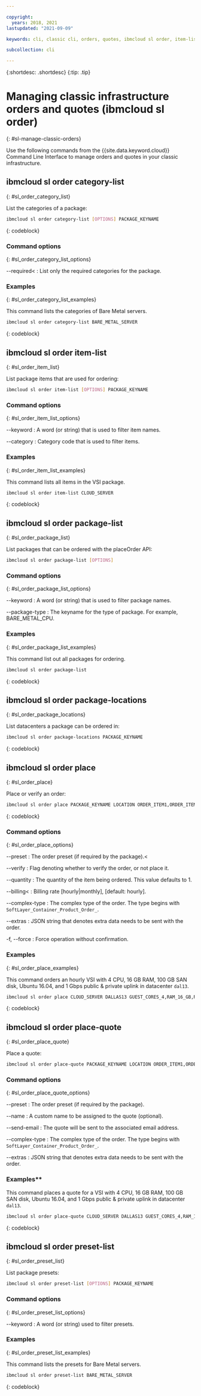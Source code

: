 ```yaml
---

copyright:
  years: 2018, 2021
lastupdated: "2021-09-09"

keywords: cli, classic cli, orders, quotes, ibmcloud sl order, item-list, package-locations, manage orders cli, manage quotes cli

subcollection: cli

---
```



{:shortdesc: .shortdesc}
{:tip: .tip}

# Managing classic infrastructure orders and quotes (ibmcloud sl order)
{: #sl-manage-classic-orders}

Use the following commands from the {{site.data.keyword.cloud}} Command Line Interface to manage orders and quotes in your classic infrastructure.

## ibmcloud sl order category-list
{: #sl_order_category_list}

List the categories of a package:

```bash
ibmcloud sl order category-list [OPTIONS] PACKAGE_KEYNAME
```
{: codeblock}

### Command options
{: #sl_order_category_list_options}

--required<
:   List only the required categories for the package.

### Examples
{: #sl_order_category_list_examples}

This command lists the categories of Bare Metal servers.

```bash
ibmcloud sl order category-list BARE_METAL_SERVER
```
{: codeblock}



## ibmcloud sl order item-list
{: #sl_order_item_list}

List package items that are used for ordering:

```bash
ibmcloud sl order item-list [OPTIONS] PACKAGE_KEYNAME
```

### Command options
{: #sl_order_item_list_options}

--keyword
:   A word (or string) that is used to filter item names.

--category
:   Category code that is used to filter items.

### Examples
{: #sl_order_item_list_examples}

This command lists all items in the VSI package.

```bash
ibmcloud sl order item-list CLOUD_SERVER
```
{: codeblock}


## ibmcloud sl order package-list
{: #sl_order_package_list}

List packages that can be ordered with the placeOrder API:

```bash
ibmcloud sl order package-list [OPTIONS]
```

### Command options
{: #sl_order_package_list_options}

--keyword
:   A word (or string) that is used to filter package names.

--package-type
:   The keyname for the type of package. For example, BARE_METAL_CPU.

### Examples
{: #sl_order_package_list_examples}

This command list out all packages for ordering.

```bash
ibmcloud sl order package-list
```
{: codeblock}


## ibmcloud sl order package-locations
{: #sl_order_package_locations}

List datacenters a package can be ordered in:

```bash
ibmcloud sl order package-locations PACKAGE_KEYNAME
```
{: codeblock}

## ibmcloud sl order place
{: #sl_order_place}

Place or verify an order:
```bash
ibmcloud sl order place PACKAGE_KEYNAME LOCATION ORDER_ITEM1,ORDER_ITEM2,ORDER_ITEM3,ORDER_ITEM4... [OPTIONS]
```
{: codeblock}


### Command options
{: #sl_order_place_options}

--preset
:   The order preset (if required by the package).<

--verify
:   Flag denoting whether to verify the order, or not place it.

--quantity
:   The quantity of the item being ordered. This value defaults to 1.

--billing<
:   Billing rate [hourly|monthly], [default: hourly].

--complex-type
:   The complex type of the order. The type begins with `SoftLayer_Container_Product_Order_`.


--extras
:   JSON string that denotes extra data needs to be sent with the order.

-f, --force
:   Force operation without confirmation.

### Examples
{: #sl_order_place_examples}

This command orders an hourly VSI with 4 CPU, 16 GB RAM, 100 GB SAN disk, Ubuntu 16.04, and 1 Gbps public & private uplink in datacenter `dal13`.

```bash
ibmcloud sl order place CLOUD_SERVER DALLAS13 GUEST_CORES_4,RAM_16_GB,REBOOT_REMOTE_CONSOLE,1_GBPS_PUBLIC_PRIVATE_NETWORK_UPLINKS,BANDWIDTH_0_GB_2,1_IP_ADDRESS,GUEST_DISK_100_GB_SAN,OS_UBUNTU_16_04_LTS_XENIAL_XERUS_MINIMAL_64_BIT_FOR_VSI,MONITORING_HOST_PING,NOTIFICATION_EMAIL_AND_TICKET,AUTOMATED_NOTIFICATION,UNLIMITED_SSL_VPN_USERS_1_PPTP_VPN_USER_PER_ACCOUNT,NESSUS_VULNERABILITY_ASSESSMENT_REPORTING --billing hourly --extras '{"virtualGuests": [{"hostname": "test", "domain": "softlayer.com"}]}' --complex-type SoftLayer_Container_Product_Order_Virtual_Guest
```
{: codeblock}

## ibmcloud sl order place-quote
{: #sl_order_place_quote}

Place a quote:
```bash
ibmcloud sl order place-quote PACKAGE_KEYNAME LOCATION ORDER_ITEM1,ORDER_ITEM2,ORDER_ITEM3,ORDER_ITEM4... [OPTIONS]
```

### Command options
{: #sl_order_place_quote_options}

--preset
:   The order preset (if required by the package).

--name
:   A custom name to be assigned to the quote (optional).

--send-email
:   The quote will be sent to the associated email address.

--complex-type
:   The complex type of the order. The type begins with `SoftLayer_Container_Product_Order_`.

--extras
:   JSON string that denotes extra data needs to be sent with the order.


### Examples**

This command places a quote for a VSI with 4 CPU, 16 GB RAM, 100 GB SAN disk, Ubuntu 16.04, and 1 Gbps public & private uplink in datacenter `dal13`.

```bash
ibmcloud sl order place-quote CLOUD_SERVER DALLAS13 GUEST_CORES_4,RAM_16_GB,REBOOT_REMOTE_CONSOLE,1_GBPS_PUBLIC_PRIVATE_NETWORK_UPLINKS,BANDWIDTH_0_GB_2,1_IP_ADDRESS,GUEST_DISK_100_GB_SAN,OS_UBUNTU_16_04_LTS_XENIAL_XERUS_MINIMAL_64_BIT_FOR_VSI,MONITORING_HOST_PING,NOTIFICATION_EMAIL_AND_TICKET,AUTOMATED_NOTIFICATION,UNLIMITED_SSL_VPN_USERS_1_PPTP_VPN_USER_PER_ACCOUNT,NESSUS_VULNERABILITY_ASSESSMENT_REPORTING --extras '{"virtualGuests": [{"hostname": "test", "domain": "softlayer.com"}]}' --complex-type SoftLayer_Container_Product_Order_Virtual_Guest --name "foobar" --send-email
```
{: codeblock}

## ibmcloud sl order preset-list
{: #sl_order_preset_list}

List package presets:
```bash
ibmcloud sl order preset-list [OPTIONS] PACKAGE_KEYNAME
```

### Command options
{: #sl_order_preset_list_options}

--keyword
:   A word (or string) used to filter presets.


### Examples
{: #sl_order_preset_list_examples}

This command lists the presets for Bare Metal servers.

```bash
ibmcloud sl order preset-list BARE_METAL_SERVER
```
{: codeblock}
